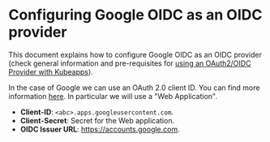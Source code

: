 # Configuring Google OIDC as an OIDC provider

This document explains how to configure Google OIDC as an OIDC provider (check general information and pre-requisites for [using an OAuth2/OIDC Provider with Kubeapps](../../tutorials/using-an-OIDC-provider.md)).

In the case of Google we can use an OAuth 2.0 client ID. You can find more information [here](https://developers.google.com/identity/protocols/OpenIDConnect). In particular we will use a "Web Application".

- **Client-ID**: `<abc>.apps.googleusercontent.com`.
- **Client-Secret**: Secret for the Web application.
- **OIDC Issuer URL**: <https://accounts.google.com>.
